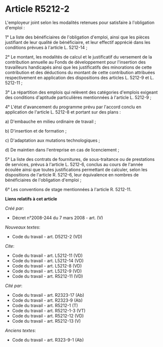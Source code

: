 # Article R5212-2

L'employeur joint selon les modalités retenues pour satisfaire à l'obligation d'emploi : 

1° La liste des bénéficiaires de l'obligation d'emploi, ainsi que les pièces justifiant de leur qualité de bénéficiaire, et
leur effectif apprécié dans les conditions prévues à l'article L. 5212-14 ; 

2° Le montant, les modalités de calcul et le justificatif du versement de la contribution annuelle au Fonds de développement
pour l'insertion des travailleurs handicapés ainsi que les justificatifs des minorations de cette contribution et des
déductions du montant de cette contribution attribuées respectivement en application des dispositions des articles L. 5212-9
et L. 5212-11 ; 

3° La répartition des emplois qui relèvent des catégories d'emplois exigeant des conditions d'aptitude particulières
mentionnées à l'article L. 5212-9 ; 

4° L'état d'avancement du programme prévu par l'accord conclu en application de l'article L. 5212-8 et portant sur des
plans : 

a) D'embauche en milieu ordinaire de travail ; 

b) D'insertion et de formation ; 

c) D'adaptation aux mutations technologiques ; 

d) De maintien dans l'entreprise en cas de licenciement ; 

5° La liste des contrats de fournitures, de sous-traitance ou de prestations de services, prévus à l'article L. 5212-6,
conclus au cours de l'année écoulée ainsi que toutes justifications permettant de calculer, selon les dispositions de
l'article R. 5212-6, leur équivalence en nombres de bénéficiaires de l'obligation d'emploi ; 

6° Les conventions de stage mentionnées à l'article R. 5212-11.

**Liens relatifs à cet article**

_Créé par_:

  - Décret n°2008-244 du 7 mars 2008 - art. (V)

_Nouveaux textes_:

  - Code du travail - art. D5212-2 (VD)

_Cite_:

  - Code du travail - art. L5212-11 (VD)
  - Code du travail - art. L5212-14 (VD)
  - Code du travail - art. L5212-8 (VD)
  - Code du travail - art. L5212-9 (VD)
  - Code du travail - art. R5212-11 (VD)

_Cité par_:

  - Code du travail - art. R2323-17 (Ab)
  - Code du travail - art. R2323-9 (Ab)
  - Code du travail - art. R5212-1 (T)
  - Code du travail - art. R5212-1-3 (VT)
  - Code du travail - art. R5212-12 (VD)
  - Code du travail - art. R5212-13 (V)

_Anciens textes_:

  - Code du travail - art. R323-9-1 (Ab)
